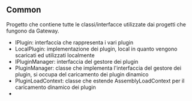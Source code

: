 ## Common

Progetto che contiene tutte le classi/interfacce utilizzate dai progetti che fungono da Gateway.

- IPlugin: interfaccia che rappresenta i vari plugin
- LocalPlugin: implementazione dei plugin, local in quanto vengono scaricati ed utilizzati localmente
- IPluginManager: interfaccia del gestore dei plugin
- PluginManager: classe che implementa l'interfaccia del gestore dei plugin, si occupa del caricamento dei plugin dinamico
- PluginLoadContext: classe che estende AssemblyLoadContext per il caricamento dinamico dei plugin
- 